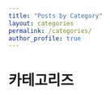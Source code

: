 ```yaml
---
title: "Posts by Category"
layout: categories
permalink: /categories/
author_profile: true
---
```


# 카테고리즈